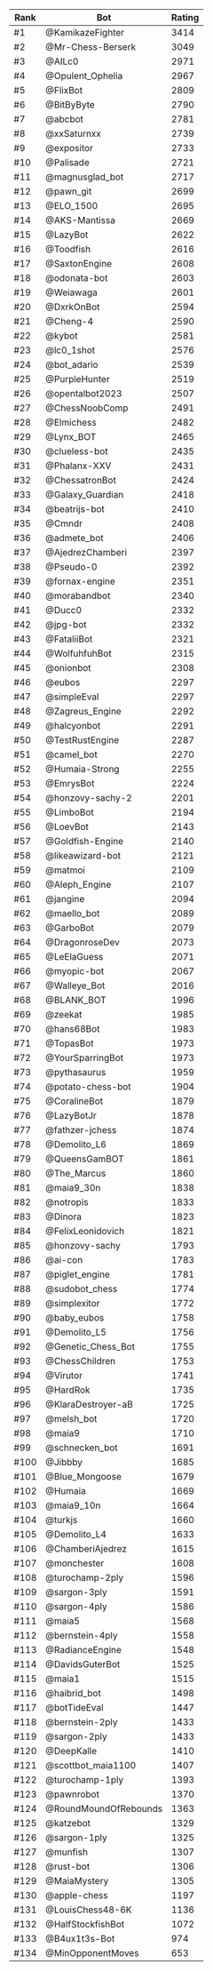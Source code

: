 Rank|Bot|Rating
---|---|---
#1|@KamikazeFighter|3414
#2|@Mr-Chess-Berserk|3049
#3|@AILc0|2971
#4|@Opulent_Ophelia|2967
#5|@FlixBot|2809
#6|@BitByByte|2790
#7|@abcbot|2781
#8|@xxSaturnxx|2739
#9|@expositor|2733
#10|@Palisade|2721
#11|@magnusglad_bot|2717
#12|@pawn_git|2699
#13|@ELO_1500|2695
#14|@AKS-Mantissa|2669
#15|@LazyBot|2622
#16|@Toodfish|2616
#17|@SaxtonEngine|2608
#18|@odonata-bot|2603
#19|@Weiawaga|2601
#20|@DxrkOnBot|2594
#21|@Cheng-4|2590
#22|@kybot|2581
#23|@lc0_1shot|2576
#24|@bot_adario|2539
#25|@PurpleHunter|2519
#26|@opentalbot2023|2507
#27|@ChessNoobComp|2491
#28|@Elmichess|2482
#29|@Lynx_BOT|2465
#30|@clueless-bot|2435
#31|@Phalanx-XXV|2431
#32|@ChessatronBot|2424
#33|@Galaxy_Guardian|2418
#34|@beatrijs-bot|2410
#35|@Cmndr|2408
#36|@admete_bot|2406
#37|@AjedrezChamberi|2397
#38|@Pseudo-0|2392
#39|@fornax-engine|2351
#40|@morabandbot|2340
#41|@Ducc0|2332
#42|@jpg-bot|2332
#43|@FataliiBot|2321
#44|@WolfuhfuhBot|2315
#45|@onionbot|2308
#46|@eubos|2297
#47|@simpleEval|2297
#48|@Zagreus_Engine|2292
#49|@halcyonbot|2291
#50|@TestRustEngine|2287
#51|@camel_bot|2270
#52|@Humaia-Strong|2255
#53|@EmrysBot|2224
#54|@honzovy-sachy-2|2201
#55|@LimboBot|2194
#56|@LoevBot|2143
#57|@Goldfish-Engine|2140
#58|@likeawizard-bot|2121
#59|@matmoi|2109
#60|@Aleph_Engine|2107
#61|@jangine|2094
#62|@maello_bot|2089
#63|@GarboBot|2079
#64|@DragonroseDev|2073
#65|@LeElaGuess|2071
#66|@myopic-bot|2067
#67|@Walleye_Bot|2016
#68|@BLANK_BOT|1996
#69|@zeekat|1985
#70|@hans68Bot|1983
#71|@TopasBot|1973
#72|@YourSparringBot|1973
#73|@pythasaurus|1959
#74|@potato-chess-bot|1904
#75|@CoralineBot|1879
#76|@LazyBotJr|1878
#77|@fathzer-jchess|1874
#78|@Demolito_L6|1869
#79|@QueensGamBOT|1861
#80|@The_Marcus|1860
#81|@maia9_30n|1838
#82|@notropis|1833
#83|@Dinora|1823
#84|@FelixLeonidovich|1821
#85|@honzovy-sachy|1793
#86|@ai-con|1783
#87|@piglet_engine|1781
#88|@sudobot_chess|1774
#89|@simplexitor|1772
#90|@baby_eubos|1758
#91|@Demolito_L5|1756
#92|@Genetic_Chess_Bot|1755
#93|@ChessChildren|1753
#94|@Virutor|1741
#95|@HardRok|1735
#96|@KlaraDestroyer-aB|1725
#97|@melsh_bot|1720
#98|@maia9|1710
#99|@schnecken_bot|1691
#100|@Jibbby|1685
#101|@Blue_Mongoose|1679
#102|@Humaia|1669
#103|@maia9_10n|1664
#104|@turkjs|1660
#105|@Demolito_L4|1633
#106|@ChamberiAjedrez|1615
#107|@monchester|1608
#108|@turochamp-2ply|1596
#109|@sargon-3ply|1591
#110|@sargon-4ply|1586
#111|@maia5|1568
#112|@bernstein-4ply|1558
#113|@RadianceEngine|1548
#114|@DavidsGuterBot|1525
#115|@maia1|1515
#116|@haibrid_bot|1498
#117|@botTideEval|1447
#118|@bernstein-2ply|1433
#119|@sargon-2ply|1433
#120|@DeepKalle|1410
#121|@scottbot_maia1100|1407
#122|@turochamp-1ply|1393
#123|@pawnrobot|1370
#124|@RoundMoundOfRebounds|1363
#125|@katzebot|1329
#126|@sargon-1ply|1325
#127|@munfish|1307
#128|@rust-bot|1306
#129|@MaiaMystery|1305
#130|@apple-chess|1197
#131|@LouisChess48-6K|1136
#132|@HalfStockfishBot|1072
#133|@B4ux1t3s-Bot|974
#134|@MinOpponentMoves|653
